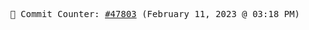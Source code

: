 <p align="center">
    <samp>
        📮 Commit Counter: <a href="https://github.com/Javascript-void0/Javascript-void0/commits/main">#47803</a> (February 11, 2023 @ 03:18 PM)
    </samp>
</p>
